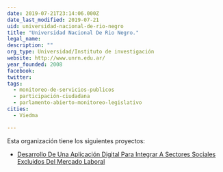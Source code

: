 ```yaml
---
date: 2019-07-21T23:14:06.000Z
date_last_modified: 2019-07-21
uid: universidad-nacional-de-rio-negro
title: "Universidad Nacional De Rio Negro."
legal_name: 
description: ""
org_type: Universidad/Instituto de investigación
website: http://www.unrn.edu.ar/
year_founded: 2008
facebook: 
twitter: 
tags:
  - monitoreo-de-servicios-publicos
  - participación-ciudadana
  - parlamento-abierto-monitoreo-legislativo
cities: 
  - Viedma

---
```


Esta organización tiene los siguientes proyectos:

- [Desarrollo De Una Aplicación Digital Para Integrar A Sectores Sociales  Excluidos Del Mercado Laboral](/i/desarrollo-de-una-aplicacion-digital-para-integrar-a-sectores-sociales-excluidos-del-mercado-laboral.html)
